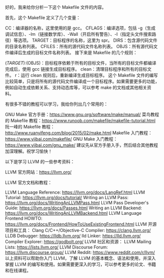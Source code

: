 好的，我来给你分析一下这个 Makefile 文件的内容。

首先，这个 Makefile 定义了几个变量：

CC：编译器的名称，这里使用的是 gcc。
CFLAGS：编译选项，包括 -g（生成调试信息）、-lm（链接数学库）、-Wall（开启所有警告）、-I（指定头文件搜索路径）等选项。
TARGET：目标程序的名称，这里为 spr。
DIRS：包含源代码文件的目录名称列表。
CFILES：所有的源代码文件名称列表。
OBJS：所有源代码文件编译后生成的目标文件名称列表。
接下来是 Makefile 的几个规则：

$(TARGET):$(OBJS)：目标程序依赖于所有的目标文件，当所有的目标文件都编译完成后，使用 gcc 链接生成目标程序。
clean：清理目标程序和所有的目标文件。
r：运行 clean 规则后，重新编译生成目标程序。
这个 Makefile 文件的编写比较简单，只是将所有的源代码文件编译成一个目标程序。如果需要更多的功能，例如自动生成依赖关系、支持动态库等，可以参考 make 的文档或其他相关资料。




有很多不错的教程可以学习，我给你列出几个常用的：

GNU Make 官方手册：https://www.gnu.org/software/make/manual/
菜鸟教程的 Makefile 教程：https://www.runoob.com/makefile/makefile-tutorial.html
阮一峰的 Makefile 教程：http://www.ruanyifeng.com/blog/2015/02/make.html
Makefile 入门教程：https://www.yiibai.com/makefile/
GNU Make 入门教程：https://www.yiibai.com/gnu_make/
建议先从官方手册入手，然后结合其他教程加深理解。祝学习愉快！


以下是学习 LLVM 的一些参考资料：

LLVM 官方网站：https://llvm.org/

LLVM 官方文档和教程：

LLVM Language Reference: https://llvm.org/docs/LangRef.html
LLVM Tutorial: https://llvm.org/docs/tutorial/
Writing an LLVM Pass: https://llvm.org/docs/WritingAnLLVMPass.html
LLVM Pass Developer's Guide: https://llvm.org/docs/Passes.html
Writing an LLVM Backend: https://llvm.org/docs/WritingAnLLVMBackend.html
LLVM Language Frontend HOWTO: https://llvm.org/docs/Frontend/HowToUseExistingFrontend.html
LLVM 开源项目和工具：
Clang C/C++/Objective-C Compiler: https://clang.llvm.org/
LLDB Debugger: https://lldb.llvm.org/
lld Linker: https://lld.llvm.org/
Compiler Explorer: https://godbolt.org/
LLVM 社区和资源：
LLVM Mailing Lists: https://lists.llvm.org/
LLVM Discourse Forum: https://llvm.discourse.group/
LLVM Reddit: https://www.reddit.com/r/llvm/
以上资料可以帮助你入门 LLVM，了解 LLVM 的基本概念、语法和使用，并深入掌握 LLVM 的编写和使用。如果需要更深入的学习，可以参考更多的论文、书籍和在线课程。